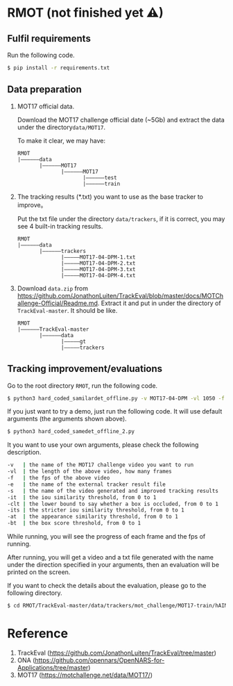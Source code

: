 # RMOT (not finished yet ⚠)

## Fulfil requirements

Run the following code.

```bash
$ pip install -r requirements.txt
```

## Data preparation

1. MOT17 official data.

   Download the MOT17 challenge official date (~5Gb) and extract the data under the directory`data/MOT17`.

   To make it clear, we may have:

   ```
   RMOT
   |——————data
          |——————MOT17
                 |——————MOT17
                        |——————test
                        |——————train
   ```

2. The tracking results (*.txt) you want to use as the base tracker to improve。

   Put the txt file under the directory `data/trackers`, if it is correct, you may see 4 built-in tracking results.

   ```
   RMOT
   |——————data
          |——————trackers
                 |—————MOT17-04-DPM-1.txt
                 |—————MOT17-04-DPM-2.txt
                 |—————MOT17-04-DPM-3.txt
                 |—————MOT17-04-DPM-4.txt
   ```

3. Download `data.zip` from https://github.com/JonathonLuiten/TrackEval/blob/master/docs/MOTChallenge-Official/Readme.md. Extract it and put in under the directory of `TrackEval-master`. It should be like.

   ```
   RMOT
   |——————TrackEval-master
          |——————data
                 |—————gt
                 |—————trackers
   ```

   

## Tracking improvement/evaluations

Go to the root directory `RMOT`, run the following code.

```bash
$ python3 hard_coded_samilardet_offline.py -v MOT17-04-DPM -vl 1050 -f 30 -e MOT17-04-DPM-4 -e MOT17-04-DPM-4 -s res -it 0.7 -clt 0.3 -its 0.8 -at 0.6 -bt 0
```

If you just want to try a demo, just run the following code. It will use default arguments (the arguments shown above).

```bash
$ python3 hard_coded_samedet_offline_2.py
```

It you want to use your own arguments, please check the following description.

```bash
-v   | the name of the MOT17 challenge video you want to run
-vl  | the length of the above video, how many frames
-f   | the fps of the above video
-e   | the name of the external tracker result file
-s   | the name of the video generated and improved tracking results
-it  | the iou similarity threshold, from 0 to 1
-clt | the lower bound to say whether a box is occluded, from 0 to 1
-its | the stricter iou similarity threshold, from 0 to 1
-at  | the appearance similarity threshold, from 0 to 1
-bt  | the box score threshold, from 0 to 1
```

While running, you will see the progress of each frame and the fps of running.

After running, you will get a video and a txt file generated with the name under the direction specified in your arguments, then an evaluation will be printed on the screen.

If you want to check the details about the evaluation, please go to the following directory.

```bash
$ cd RMOT/TrackEval-master/data/trackers/mot_challenge/MOT17-train/hAIMOT
```

# Reference

1. TrackEval (https://github.com/JonathonLuiten/TrackEval/tree/master)
2. ONA (https://github.com/opennars/OpenNARS-for-Applications/tree/master)
3. MOT17 (https://motchallenge.net/data/MOT17/)
